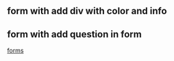 ## form with add div with color and info
## form with add question in form
[forms](https://svitlanasvit.github.io/Step_Academy_Form_Add_Div_Add_P_DZ_7/index.html)